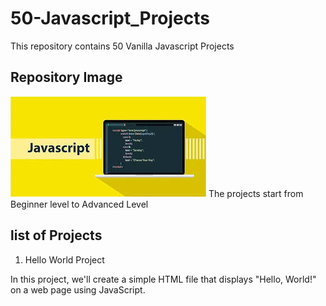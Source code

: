 # 50-Javascript_Projects
This repository contains 50 Vanilla Javascript Projects
## Repository Image
![Javascript Image](/hello-world/js-image.jpeg)
The projects start from Beginner level to Advanced Level

## list of Projects
1. Hello World Project
   
In this project, we'll create a simple HTML file that displays "Hello, World!" on a web page using JavaScript.





























